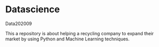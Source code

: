 # Datascience
Data202009

This a repository is about helping a recycling company to expand their market by using Python and Machine Learning techniques.

